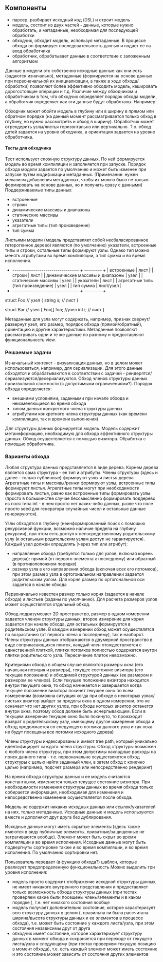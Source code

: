 ## Компоненты

- парсер, разбирает исходный код (DSL) и строит модель
- модель, состоит из двух частей - данные, которые нужно обработать, и метаданные, необходимая для последующей обработки
- обходчик, обходит модель, используя метаданные. В процессе обхода он формирует последовательность данных и подает ее на вход обработчика
- обработчик, обрабатывает данные в соответствие с заложенным алгоритмом

Данные в модели это собственно исходные данные как они есть (задаются изначально), метаданные (формируются на основе данных при первоначальной их инициализации, а также в ходе обхода/обработки) позволяют более эффективно обходить модель, кешировать дорогостоящие операции и т.д.
Различие между обходчиком и обработчиком в том, что обходчик определяет порядок обхода модели, а обработчик определяет как эти данные будут обработаны. Например:

Обходчик может обойти модель в глубину или в ширину в прямом или обратном порядке (на данный момент рассматривается только обход в глубину, но нужно рассмотреть и обход в ширину). Обработчик может отрендерить узлы/листья горизонтально или вертикально. Т.о. обход детей задается на уровне обходчика, а ориентация задается на уровне обработчика.

#### Тесты для обходчика

Тест использует сложную структуру данных. По ней формируется модель во время компиляции и заполняется при запуске. Порядок обхода модели задается по умолчанию и может быть изменен при запуске путем модификации метаданных. (Примечание: нужен механизм добавления метаданных, чтобы их можно было не только формировать на основе данных, но и получать сразу с данными)
Поддерживаемые типы данных:
- встроенные
- строки
- динамические массивы и диапазоны
- статические массивы
- указатели
- агрегатные типы (тип произведение)
- тип сумма

Листьями модели (модель представляет собой несбаласированное гетерогенное дерево) являются (по умолчанию) указатели, встроенные типы и строки, остальные типы формируют узлы. Однако тип можно менять атрибутами во время компиляции, а тип сумма и во время исполнения.

+ ---------------------------------- + --------- +
| встроенные                         | лист      |
| строки                             | лист      |
| динамические массивы и диапазоны   | узел      |
| статические массивы                | узел      |
| указатели                          | лист      |
| агрегатные типы (тип произведение) | узел      |
| тип сумма                          | лист/узел |
+ ---------------------------------- + --------- +

struct Foo // узел
{
    string s; // лист
}

struct Bar // узел
{
    Foo[] foo; //узел
    int i; // лист
}

Метаданные для узла могут содержать, например, признак свернут/развернут узел, его размер, порядок обхода (прямой/обратный), ориентацию и другие характеристики. Метаданные позволяют рассматривать одни и те же данные по разному и предоставляют функциональность view.

### Решаемые задачи

Изначальный контекст - визуализация данных, но в целом может использоваться, например, для сериализации. Для этого данные обходятся и обрабатываются в соответствии с задачей - рендерятся/сериализуются/десериализуются. Обход членов структуры данных произвольной сложности (с допустимыми ограничениями?). Порядок обхода определяется:
- внешними условиями, заданными при начале обхода и неизменяющиеся во время обхода
- типом данных конкретного члена структуры данных
- атрибутами конкретного члена структуры данных (как времени компиляции, так и времени выполнения)

Для структуры данных формируется модель. Модель содержит метаинформацию, необходимую для обхода эффективного структуры данных. Обход осуществляется с помощью визитора. Обработка с помощью обработчика.

### Варианты обхода

Любая структура данных представляется в виде дерева. Корнем дерева является сама структура - ее тип и атрибуты. Члены структуры (здесь и далее - только публичные) формируют узлы и листья дерева. Агрегатные типы и массивы/ренжи формируют узлы, встроенные типы формируют листья. Агрегатные типы могут при необходимости формировать листья, равно как встроенные типы формировать узлы (просто в большинстве случае бессмысленно формировать поддерево из поля типа int - в нем просто нет каких-либо данных, разве что поле просто seed для генератора случайных чисел и остальные данные генерируются).

Узлы обходятся в глубину (неинформированный поиск с помощью рекурсивной функции, возможно наличие предела на глубину рекурсии), при этом есть доступ к непосредственному родительскому узлу (к остальным родительским узлам доступ не гарантируется). Каждый узел должен определять (через тип или атрибут):
- направление обхода (требуется только для узлов, включая корень дерева): прямой (от первого элемента к последнему) или обратный (в противоположном порядке)
- размер узла в его направлении обхода (включая всех его потомков), при этом размер узла в ортогональном направлении задается родительским узлом. Для корня размер по ортогональной оси задается в начале обхода

Первоначально известен размер только корня (задается в начале обхода) и листьев (заданы по умолчанию). Для расчета размеров узлов может осуществлятся отдельный обход.

Обход подразумевает 2D пространство, размер в одном измерении задается членом структуры данных, второе измерение для корня задается при начале обхода, для остальных формируется в родительском узле. В каждом измерении обход может осуществлятся по возрастанию (от первого члена к последнему), так и наоборот. Члены структуры данных отображаются в двумерной пространство в виде соприкасающихся плиток, каждый член отождествляется с единственной плиткой, плитки потомков полностью содержатся внутри плитки родительского узла. Пересечение плиток невозможно.

Критериями обхода в общем случае являются размеры окна (его начальная позиция и размеры), текущее состояние визитора (его текущее положение) и обходимой структурой данных (ее размером и размером ее членов). Если текущее положение визитора находится внутри текущего окна, то обход начинается и завершается когда текущее положение визитора покинет текущее окно по всем измерениям (возможна ситуация когда при обходе в некоторых узлах/листьях визитор выйдет за пределы окна в одном измерении, это не означает что нет других узлов, при обходе которых визитор останется внутри окна, поэтому обход должен быть исчерпывающим. Если в текущем измерение текущее окно было покинуто, то произходит возврат к родительскому узлу, имеющему другое измерение обхода и обход продолжается со следующего потомка данного узла и так пока не будут посещены все потомки исходного дерева)

Члены структуры индексированы и имеют tree path, который уникально идентифицирует каждого члена структуры. Обход структуры возможен с любого члена структуры, при этом допустимы накладные расходы на поиск данного типа - т.е. первоначально осуществляется обход структуры с целью найти заданный член, а затем обход с конечно целью (например, подсчет размера или непосредственно рендеринг)

На время обхода структура данных и ее модель считаются константными, изменяется только текущее состояние визитора. При необходимости изменения структуры данных во время обхода только собирается информация, необходимая для изменения и непосредственно изменение осуществляется после обхода.

Модель не содержит никаких исходных данных или ссылок/указателей на них, только метаданные. Исходные данные и модель используются вместе и дополняют друг друга без дублирования.

Исходные данные могут иметь скрытые элементы (здесь также имеются в виду публичные элементы, приватные/защищенные не затрагиваются вообще). Элемент может быть скрыт во время компиляции и во время исполнения.
Исходные данные могут быть подвергнуты сортировке также и во время компиляции, и во время исполнения. По умолчанию сортировки нет.

Пользователь передает (в функцию обхода?) шаблон, которые реализует предопределенную функциональность
Можно выделить три уровня исполнения:
* модель просто содержит отображение исходной структуры данных, не имеет никакого внутренного представления и предоставляет только возможность обхода структуры данных (при тестах проверяем какие были посещены члены/элементы и в каком порядке ), т.е. нет никакого состояния вообще
* модель получает дополнительно состояние, которое характеризует всю структуру данных в целом (, правильна ли была рассчитана ширина/высота структуры данных и ее элементов в процессе обхода), т.е. может быть состояние у каждого листа/узла, при этом состояния независимы друг от друга
* обходчик имеет состояние, которое характеризует структуру данных в момент обхода и сохраняется при переходе от текущего листа/узла к следующему (при тестах проверяем текущую позицию в момент обхода), т.е. есть каждый элемент может иметь состояние и это состояние может зависить от состояния других элементов